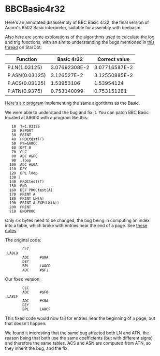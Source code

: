 # BBCBasic4r32
Here's an annotated disassembly of BBC Basic 4r32, the final version of Acorn's 6502 Basic interpreter,
suitable for assembly with beebasm.

Also here are some explorations of the algorithms used to calculate the log and trig functions,
with an aim to understanding the bugs mentioned in
[this thread](https://stardot.org.uk/forums/viewtopic.php?t=10111) on StarDot:

Function       | Basic 4r32    | Correct value
-------------- | ------------- | -------------
P.LN(1.03125)  | 3.07692308E-2 | 3.07716587E-2
P.ASN(0.03125) | 3.126527E-2   | 3.12550885E-2
P.ACS(0.03125) | 1.53953106    | 1.53954124
P.ATN(0.9375)  | 0.753140099   | 0.753151281

[Here's a c program](https://github.com/hoglet67/BBCBasic4r32/blob/master/c/log_test.c)
implementing the same algorithms as the Basic.

We were able to understand the bug and fix it. You can patch BBC Basic located at &8000
with a program like this:
```
   10  T=1.03125
   20  REPORT
   30  PRINT
   40  PROCtest(T)
   50  P%=&A8CC
   60 [OPT 0
   70  CLC
   80  ADC #&F0
   90  .loop
  100  ADC #&0A
  110  DEY
  120  BPL loop
  130 ]
  140  PROCtest(T)
  150  END
  160  DEF PROCtest(A)
  170  PRINT A
  180  PRINT LN(A)
  190  PRINT A-EXP(LN(A))
  200  PRINT
  210  ENDPROC
```

Only six bytes need to be changed, the bug being in computing an index into a table,
which broke with entries near the end of a page.
See [these notes](https://github.com/hoglet67/BBCBasic4r32/blob/master/disassembly/examples/ln_1000/notes.txt#L120).

The original code:
```
        CLC
.LA8CD
        ADC     #$0A
        DEY
        BPL     LA8CD
        ADC     #$F1
```

Our fixed version:
```
        CLC
        ADC     #$F0
.LA8CF
        ADC     #$0A
        DEY
        BPL     LA8CF
```

This fixed code would now fail for entries near the beginning of a page, but that
doesn't happen.

We found it interesting that the same bug affected both LN and ATN, the reason being that both use the same coefficients (but with different signs) and therefore the same tables. ACS and ASN are computed from ATN, so they inherit the bug, and the fix.
